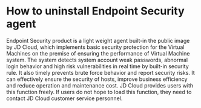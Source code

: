 # How to uninstall Endpoint Security agent

Endpoint Security product is a light weight agent built-in the public image by JD Cloud, which implements basic security protection for the Virtual Machines on the premise of ensuring the performance of Virtual Machine system. The system detects system account weak passwords, abnormal login behavior and high risk vulnerabilities in real time by built-in security rule. It also timely prevents brute force behavior and report security risks. It can effectively ensure the security of hosts, improve business efficiency and reduce operation and maintenance cost. JD Cloud provides users with this function freely. If users do not hope to load this function, they need to contact JD Cloud customer service personnel. 

